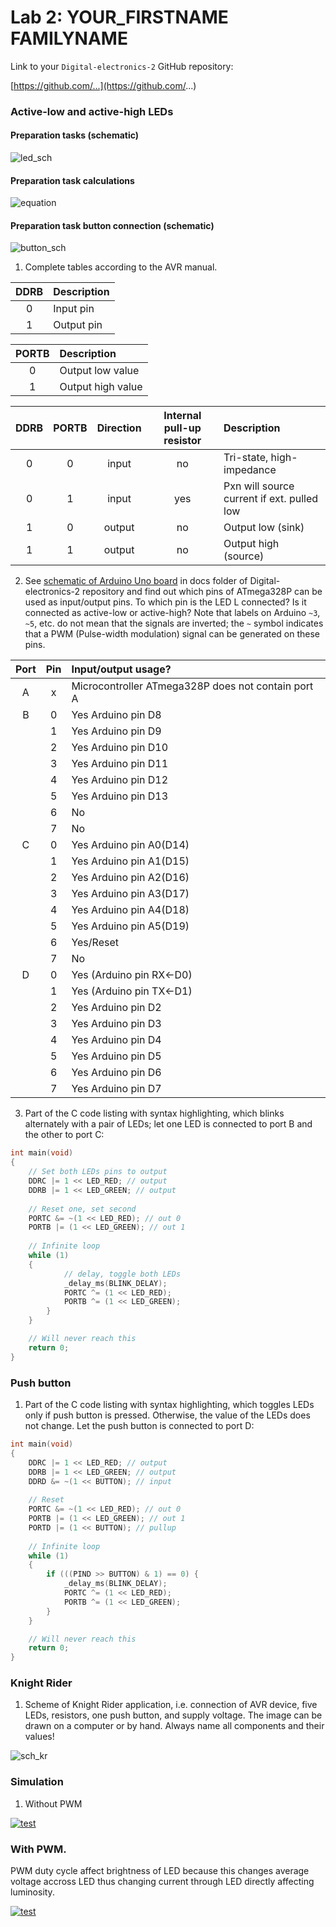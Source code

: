 # Lab 2: YOUR_FIRSTNAME FAMILYNAME

Link to your `Digital-electronics-2` GitHub repository:

   [https://github.com/...](https://github.com/...)


### Active-low and active-high LEDs

#### Preparation tasks (schematic)

![led_sch](sch.png)

#### Preparation task calculations

![equation](eq.png)

#### Preparation task button connection (schematic)

![button_sch](button_conn.png)

1. Complete tables according to the AVR manual.

| **DDRB** | **Description** |
| :-: | :-- |
| 0 | Input pin |
| 1 | Output pin |

| **PORTB** | **Description** |
| :-: | :-- |
| 0 | Output low value |
| 1 | Output high value |

| **DDRB** | **PORTB** | **Direction** | **Internal pull-up resistor** | **Description** |
| :-: | :-: | :-: | :-: | :-- |
| 0 | 0 | input | no | Tri-state, high-impedance |
| 0 | 1 | input | yes | Pxn will source current if ext. pulled low |
| 1 | 0 | output | no | Output low (sink) |
| 1 | 1 | output | no | Output high (source) |

2. See [schematic of Arduino Uno board](../../Docs/arduino_shield.pdf) in docs folder of Digital-electronics-2 repository and find out which pins of ATmega328P can be used as input/output pins. To which pin is the LED L connected? Is it connected as active-low or active-high? Note that labels on Arduino `~3`, `~5`, etc. do not mean that the signals are inverted; the `~` symbol indicates that a PWM (Pulse-width modulation) signal can be generated on these pins.

| **Port** | **Pin** | **Input/output usage?** |
| :-: | :-: | :-- |
| A | x | Microcontroller ATmega328P does not contain port A |
| B | 0 | Yes Arduino pin D8 |
|   | 1 | Yes Arduino pin D9 |
|   | 2 | Yes Arduino pin D10 |
|   | 3 | Yes Arduino pin D11 |
|   | 4 | Yes Arduino pin D12 |
|   | 5 | Yes Arduino pin D13 |
|   | 6 | No |
|   | 7 | No |
| C | 0 | Yes Arduino pin A0(D14) |
|   | 1 | Yes Arduino pin A1(D15) |
|   | 2 | Yes Arduino pin A2(D16) |
|   | 3 | Yes Arduino pin A3(D17) |
|   | 4 | Yes Arduino pin A4(D18)|
|   | 5 | Yes Arduino pin A5(D19) |
|   | 6 | Yes/Reset |
|   | 7 | No |
| D | 0 | Yes (Arduino pin RX<-D0) |
|   | 1 | Yes (Arduino pin TX<-D1) |
|   | 2 | Yes Arduino pin D2 |
|   | 3 | Yes Arduino pin D3 |
|   | 4 | Yes Arduino pin D4 |
|   | 5 | Yes Arduino pin D5 |
|   | 6 | Yes Arduino pin D6 |
|   | 7 | Yes Arduino pin D7 |

3. Part of the C code listing with syntax highlighting, which blinks alternately with a pair of LEDs; let one LED is connected to port B and the other to port C:

```c
int main(void)
{
	// Set both LEDs pins to output
    DDRC |= 1 << LED_RED; // output
    DDRB |= 1 << LED_GREEN; // output
    
    // Reset one, set second
    PORTC &= ~(1 << LED_RED); // out 0
    PORTB |= (1 << LED_GREEN); // out 1
    
    // Infinite loop
    while (1)
    {		
			// delay, toggle both LEDs
            _delay_ms(BLINK_DELAY);
            PORTC ^= (1 << LED_RED);
            PORTB ^= (1 << LED_GREEN);    
        }
    }

    // Will never reach this
    return 0;
}
```


### Push button

1. Part of the C code listing with syntax highlighting, which toggles LEDs only if push button is pressed. Otherwise, the value of the LEDs does not change. Let the push button is connected to port D:

```c
int main(void)
{
    DDRC |= 1 << LED_RED; // output
    DDRB |= 1 << LED_GREEN; // output
    DDRD &= ~(1 << BUTTON); // input
    
    // Reset
    PORTC &= ~(1 << LED_RED); // out 0
    PORTB |= (1 << LED_GREEN); // out 1
    PORTD |= (1 << BUTTON); // pullup
    
    // Infinite loop
    while (1)
    {
        if (((PIND >> BUTTON) & 1) == 0) {
            _delay_ms(BLINK_DELAY);
            PORTC ^= (1 << LED_RED);
            PORTB ^= (1 << LED_GREEN);    
        }
    }

    // Will never reach this
    return 0;
}
```


### Knight Rider

1. Scheme of Knight Rider application, i.e. connection of AVR device, five LEDs, resistors, one push button, and supply voltage. The image can be drawn on a computer or by hand. Always name all components and their values!

![sch_kr](sch_kr.png)
   
### Simulation 

1. Without PWM

[![test](http://img.youtube.com/vi/AWYQtBLKQeA/0.jpg)](http://www.youtube.com/watch?v=AWYQtBLKQeA "Simulation")

### With PWM. 

PWM duty cycle affect brightness of LED because this changes average voltage accross LED thus changing current through LED directly affecting luminosity.

[![test](http://img.youtube.com/vi/2FubTD8N8TU/0.jpg)](http://www.youtube.com/watch?v=2FubTD8N8TU "Simulation")
